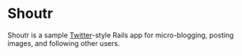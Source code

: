 # Shoutr

Shoutr is a sample [Twitter](http://www.twitter.com)-style Rails app for micro-blogging, posting images, and following other users.
